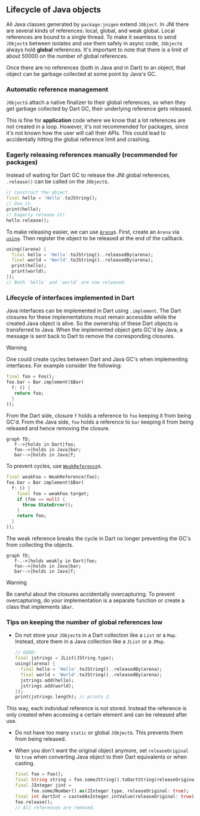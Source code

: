 ## Lifecycle of Java objects

All Java classes generated by `package:jnigen` extend `JObject`. In JNI there
are several kinds of references: local, global, and weak global. Local
references are bound to a single thread. To make it seamless to send `JObject`s
between isolates and use them safely in async code, `JObject`s always hold
**global** references. It's important to note that there is a limit of about
50000 on the number of global references.

Once there are no references (both in Java and in Dart) to an object, that
object can be garbage collected at some point by Java's GC.

### Automatic reference management

`JObject`s attach a native finalizer to their global references, so when they
get garbage collected by Dart GC, their underlying reference gets released.

This is fine for **application** code where we know that a lot references are
not created in a loop. However, it's not recommended for packages, since it's
not known how the user will call their APIs. This could lead to accidentally
hitting the global reference limit and crashing.

### Eagerly releasing references manually (recommended for packages)

Instead of waiting for Dart GC to release the JNI global references,
`.release()` can be called on the `JObject`s.

```dart
// Construct the object.
final hello = 'Hello'.toJString();
// Use it.
print(hello);
// Eagerly release it!
hello.release();
```

To make releasing easier, we can use
[`Arena`](https://pub.dev/documentation/ffi/latest/ffi/Arena-class.html)s.
First, create an `Arena` via
[`using`](https://pub.dev/documentation/ffi/latest/ffi/using.html). Then
register the object to be released at the end of the callback.

```dart
using((arena) {
  final hello = 'Hello'.toJString()..releasedBy(arena);
  final world = 'World'.toJString()..releasedBy(arena);
  print(hello);
  print(world);
});
// Both `hello` and `world` are now released.
```

### Lifecycle of interfaces implemented in Dart

Java interfaces can be implemented in Dart using `.implement`. The Dart closures
for these implementations must remain accessible while the created Java object
is alive. So the ownership of these Dart objects is transferred to Java. When
the implemented object gets GC'd by Java, a message is sent back to Dart to
remove the corresponding closures.

> [!WARNING]
>
> One could create cycles between Dart and Java GC's when implementing
> interfaces. For example consider the following:
>
> ```dart
> final foo = Foo();
> foo.bar = Bar.implement($Bar(
>   f: () {
>    return foo;
>   }
> ));
> ```
>
> From the Dart side, closure `f` holds a reference to `foo` keeping it from
> being GC'd. From the Java side, `foo` holds a reference to `bar` keeping it
> from being released and hence removing the closure.
>
> ```mermaid
> graph TD;
>    f-->|holds in Dart|foo;
>    foo-->|holds in Java|bar;
>    bar-->|holds in Java|f;
> ```

To prevent cycles, use
[`WeakReference`](https://api.dart.dev/dart-core/WeakReference-class.html)s.

```dart
final weakFoo = WeakReference(foo);
foo.bar = Bar.implement($Bar(
  f: () {
    final foo = weakFoo.target;
    if (foo == null) {
      throw StateError();
    }
    return foo;
  }
));
```

The weak reference breaks the cycle in Dart no longer preventing the GC's from collecting the objects.

```mermaid
graph TD;
   f-.->|holds weakly in Dart|foo;
   foo-->|holds in Java|bar;
   bar-->|holds in Java|f;
```

> [!WARNING]
>
> Be careful about the closures accidentally overcapturing. To prevent
> overcapturing, do your implementation is a separate function or create a class
> that implements `$Bar`.

### Tips on keeping the number of global references low

- Do not store your `JObject`s in a Dart collection like a `List` or a `Map`.
  Instead, store them in a Java collection like a `JList` or a `JMap`.

  ```dart
  // GOOD:
  final jstrings = JList(JString.type);
  using((arena) {
    final hello = 'Hello'.toJString()..releasedBy(arena);
    final world = 'World'.toJString()..releasedBy(arena);
    jstrings.add(hello);
    jstrings.add(world);
  });
  print(jstrings.length); // prints 2.
  ```

This way, each individual reference is not stored. Instead the reference is only
created when accessing a certain element and can be released after use.

- Do not have too many `static` or global `JObject`s. This prevents them from
  being released.
- When you don't want the original object anymore, set `releaseOriginal` to
  `true` when converting Java object to their Dart equivalents or when casting.

  ```dart
  final foo = Foo();
  final String string = foo.someJString().toDartString(releaseOriginal: true);
  final JInteger jint =
        foo.someJNumber().as(JInteger.type, releaseOriginal: true);
  final int dartInt = castedAsInteger.intValue(releaseOriginal: true);
  foo.release();
  // All references are removed.
  ```
